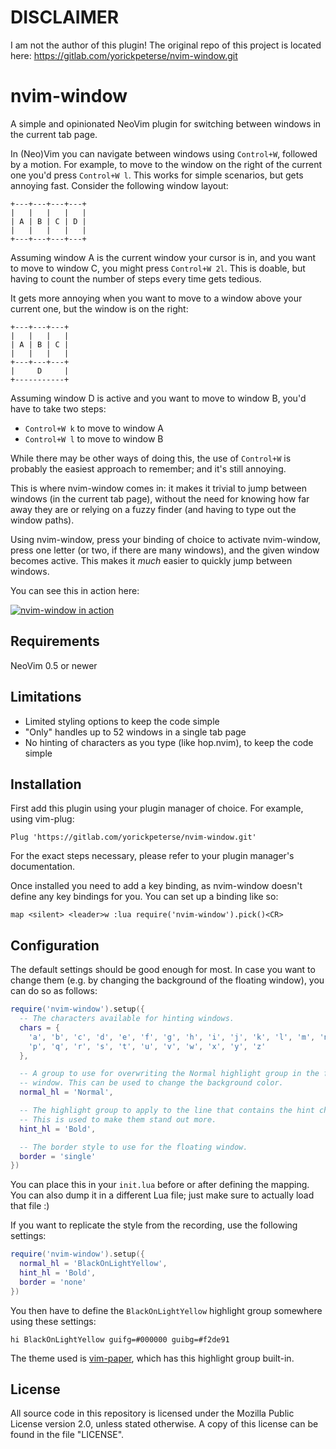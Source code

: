 # DISCLAIMER

I am not the author of this plugin! The original repo of this project is located here: https://gitlab.com/yorickpeterse/nvim-window.git

# nvim-window

A simple and opinionated NeoVim plugin for switching between windows in the
current tab page.

In (Neo)Vim you can navigate between windows using `Control+W`, followed by a
motion. For example, to move to the window on the right of the current one you'd
press `Control+W l`. This works for simple scenarios, but gets annoying fast.
Consider the following window layout:

```
+---+---+---+---+
|   |   |   |   |
| A | B | C | D |
|   |   |   |   |
+---+---+---+---+
```

Assuming window A is the current window your cursor is in, and you want to move
to window C, you might press `Control+W 2l`. This is doable, but having to count
the number of steps every time gets tedious.

It gets more annoying when you want to move to a window above your current one,
but the window is on the right:

```
+---+---+---+
|   |   |   |
| A | B | C |
|   |   |   |
+---+---+---+
|     D     |
+-----------+
```

Assuming window D is active and you want to move to window B, you'd have to take
two steps:

- `Control+W k` to move to window A
- `Control+W l` to move to window B

While there may be other ways of doing this, the use of `Control+W` is probably
the easiest approach to remember; and it's still annoying.

This is where nvim-window comes in: it makes it trivial to jump between windows
(in the current tab page), without the need for knowing how far away they are or
relying on a fuzzy finder (and having to type out the window paths).

Using nvim-window, press your binding of choice to activate nvim-window, press
one letter (or two, if there are many windows), and the given window becomes
active. This makes it _much_ easier to quickly jump between windows.

You can see this in action here:

[![nvim-window in action](screencast.png)](https://asciinema.org/a/424318)

## Requirements

NeoVim 0.5 or newer

## Limitations

- Limited styling options to keep the code simple
- "Only" handles up to 52 windows in a single tab page
- No hinting of characters as you type (like hop.nvim), to keep the code simple

## Installation

First add this plugin using your plugin manager of choice. For example, using
vim-plug:

```vim
Plug 'https://gitlab.com/yorickpeterse/nvim-window.git'
```

For the exact steps necessary, please refer to your plugin manager's
documentation.

Once installed you need to add a key binding, as nvim-window doesn't define any
key bindings for you. You can set up a binding like so:

```vim
map <silent> <leader>w :lua require('nvim-window').pick()<CR>
```

## Configuration

The default settings should be good enough for most. In case you want to change
them (e.g. by changing the background of the floating window), you can do so as
follows:

```lua
require('nvim-window').setup({
  -- The characters available for hinting windows.
  chars = {
    'a', 'b', 'c', 'd', 'e', 'f', 'g', 'h', 'i', 'j', 'k', 'l', 'm', 'n', 'o',
    'p', 'q', 'r', 's', 't', 'u', 'v', 'w', 'x', 'y', 'z'
  },

  -- A group to use for overwriting the Normal highlight group in the floating
  -- window. This can be used to change the background color.
  normal_hl = 'Normal',

  -- The highlight group to apply to the line that contains the hint characters.
  -- This is used to make them stand out more.
  hint_hl = 'Bold',

  -- The border style to use for the floating window.
  border = 'single'
})
```

You can place this in your `init.lua` before or after defining the mapping. You
can also dump it in a different Lua file; just make sure to actually load that
file :)

If you want to replicate the style from the recording, use the following
settings:

```lua
require('nvim-window').setup({
  normal_hl = 'BlackOnLightYellow',
  hint_hl = 'Bold',
  border = 'none'
})
```

You then have to define the `BlackOnLightYellow` highlight group somewhere using
these settings:

```vim
hi BlackOnLightYellow guifg=#000000 guibg=#f2de91
```

The theme used is [vim-paper](https://gitlab.com/yorickpeterse/vim-paper), which
has this highlight group built-in.

## License

All source code in this repository is licensed under the Mozilla Public License
version 2.0, unless stated otherwise. A copy of this license can be found in the
file "LICENSE".

